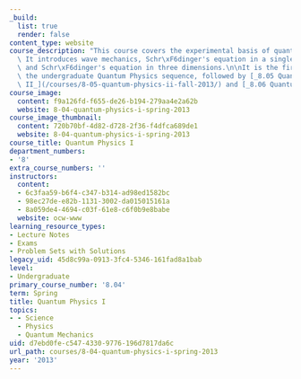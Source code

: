```yaml
---
_build:
  list: true
  render: false
content_type: website
course_description: "This course covers the experimental basis of quantum physics.\
  \ It introduces wave mechanics, Schr\xF6dinger's equation in a single dimension,\
  \ and Schr\xF6dinger's equation in three dimensions.\n\nIt is the first course in\
  \ the undergraduate Quantum Physics sequence, followed by [_8.05 Quantum Physics\
  \ II_](/courses/8-05-quantum-physics-ii-fall-2013/) and [_8.06 Quantum Physics III_](/courses/8-06-quantum-physics-iii-spring-2016/)."
course_image:
  content: f9a126fd-f655-de26-b194-279aa4e2a62b
  website: 8-04-quantum-physics-i-spring-2013
course_image_thumbnail:
  content: 720b70bf-4d82-d728-2f36-f4dfca689de1
  website: 8-04-quantum-physics-i-spring-2013
course_title: Quantum Physics I
department_numbers:
- '8'
extra_course_numbers: ''
instructors:
  content:
  - 6c3faa59-b6f4-c347-b314-ad98ed1582bc
  - 98ec27de-e82b-1131-3002-da015015161a
  - 8a059de4-4694-c03f-61e8-c6f0b9e8babe
  website: ocw-www
learning_resource_types:
- Lecture Notes
- Exams
- Problem Sets with Solutions
legacy_uid: 45d8c99a-0913-3fc4-5346-161fad8a1bab
level:
- Undergraduate
primary_course_number: '8.04'
term: Spring
title: Quantum Physics I
topics:
- - Science
  - Physics
  - Quantum Mechanics
uid: d7ebd0fe-c547-4330-9776-196d7817da6c
url_path: courses/8-04-quantum-physics-i-spring-2013
year: '2013'
---
```

